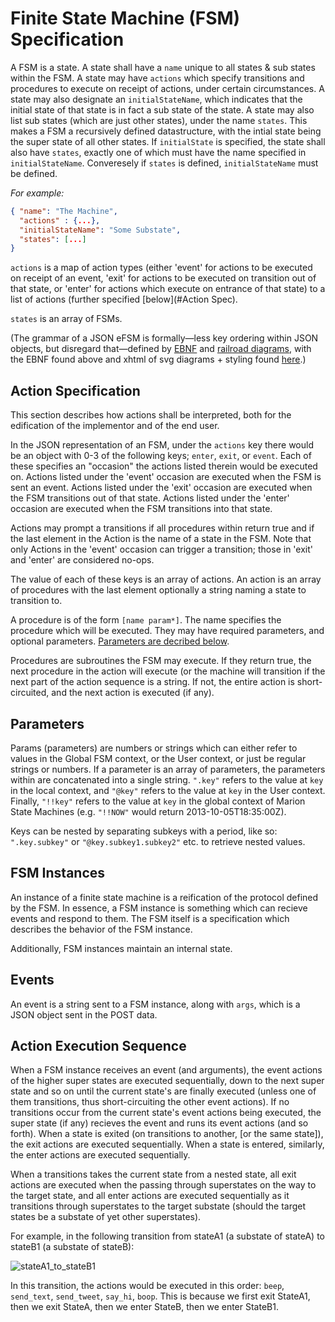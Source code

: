 # Finite State Machine (FSM) Specification

A FSM is a state. A state shall have a `name` unique to all states & sub states within the FSM. A state  may have `actions` which specify transitions and procedures to execute on receipt of actions, under certain circumstances. A state may also designate an `initialStateName`, which indicates that the initial state of that state is in fact a sub state of the state. A state may also list sub states (which are just other states), under the name `states`. This makes a FSM a recursively defined datastructure, with the intial state being the super state of all other states. If `initialState` is specified, the state shall also have `states`, exactly one of which must have the name specified in `initialStateName`. Converesely if `states` is defined, `initialStateName` must be defined.

*For example:*

```json
{ "name": "The Machine",
  "actions" : {...},
  "initialStateName": "Some Substate",
  "states": [...]
}
```
      
`actions` is a map of action types (either 'event' for actions to be executed on receipt of an event, 'exit' for actions to be executed on transition out of that state, or 'enter' for actions which execute on entrance of that state) to a list of actions (further specified [below](#Action Spec).
      
`states` is an array of FSMs.
      
(The grammar of a JSON eFSM is formally—less key ordering within JSON objects, but disregard that—defined by [EBNF](http://en.wikipedia.org/wiki/Extended_Backus%E2%80%93Naur_Form) and [railroad diagrams](http://en.wikipedia.org/wiki/Syntax_diagram), with the EBNF found above and xhtml of svg diagrams + styling found [here](http://cl.ly/code/3D04431w2q33).)
      
## Action Specification
      
This section describes how actions shall be interpreted, both for the edification of the implementor and of the end user.
      
In the JSON representation of an FSM, under the `actions` key there would be an object with 0-3 of the following keys; `enter`, `exit`, or `event`. Each of these specifies an "occasion" the actions listed therein would be executed on. Actions listed under the 'event' occasion are executed when the FSM is sent an event. Actions listed under the 'exit' occasion are executed when the FSM transitions out of that state. Actions listed under the 'enter' occasion are executed when the FSM transitions into that state. 
      
Actions may prompt a transitions if all procedures within return true and if the last element in the Action is the name of a state in the FSM. Note that only Actions in the 'event' occasion can trigger a transition; those in 'exit' and 'enter' are considered no-ops.
      
The value of each of these keys is an array of actions. An action is an array of procedures with the last element optionally a string naming a state to transition to. 
      
A procedure is of the form `[name param*]`. The name specifies the procedure which will be executed. They may have required parameters, and optional parameters. [Parameters are decribed below](#Parameters).
      
Procedures are subroutines the FSM may execute. If they return true, the next procedure in the action will execute (or the machine will transition if the next part of the action sequence is a string. If not, the entire action is short-circuited, and the next action is executed (if any).
      
## Parameters
      
Params (parameters) are numbers or strings which can either refer to values in the Global FSM context, or the User context, or just be regular strings or numbers. If a parameter is an array of parameters, the parameters within are concatenated into a single string. `".key"` refers to the value at `key` in the local context, and `"@key"` refers to the value at `key` in the User context. Finally, `"!!key"` refers to the value at `key` in the global context of Marion State Machines (e.g. `"!!NOW"` would return 2013-10-05T18:35:00Z). 
      
Keys can be nested by separating subkeys with a period, like so: `".key.subkey"` or `"@key.subkey1.subkey2"` etc. to retrieve nested values. 
      
      
## FSM Instances

An instance of a finite state machine is a reification of the protocol defined by the FSM. In essence, a FSM instance is something which can recieve events and respond to them. The FSM itself is a specification which describes the behavior of the FSM instance.

Additionally, FSM instances maintain an internal state.
      
## Events 
      
An event is a string sent to a FSM instance, along with `args`, which is a JSON object sent in the POST data. 
      
## Action Execution Sequence 
      
When a FSM instance receives an event (and arguments), the event actions of the higher super states are executed sequentially, down to the next super state and so on until the current state's are finally executed (unless one of them transitions, thus short-circuiting the other event actions). If no transitions occur from the current state's event actions being executed, the super state (if any) recieves the event and runs its event actions (and so forth). When a state is exited (on transitions to another, [or the same state]), the exit actions are executed sequentially. When a state is entered, similarly, the enter actions are executed sequentially. 
      
When a transitions takes the current state from a nested state, all exit actions are executed when the passing through superstates on the way to the target state, and all enter actions are executed sequentially as it transitions through superstates to the target substate (should the target states be a substate of yet other superstates).
      
For example, in the following transition from stateA1 (a substate of stateA) to stateB1 (a substate of stateB): 
      
![stateA1_to_stateB1](http://cl.ly/image/2H2X251b001C/a1b1NestedTransition.png)
      
In this transition, the actions would be executed in this order: `beep`, `send_text`, `send_tweet`, `say_hi`, `boop`. This is because we first exit StateA1, then we exit StateA, then we enter StateB, then we enter StateB1. 
      
      

